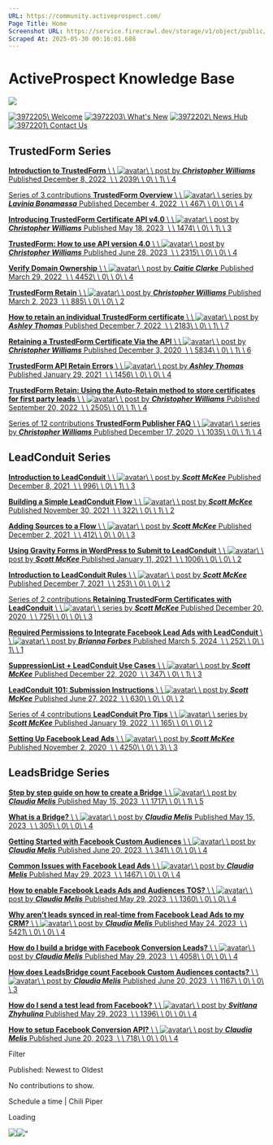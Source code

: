 ```yaml
---
URL: https://community.activeprospect.com/
Page Title: Home
Screenshot URL: https://service.firecrawl.dev/storage/v1/object/public/media/screenshot-9b0d75ad-f74a-462a-bfdf-6f50a1f428bf.png
Scraped At: 2025-05-30 00:16:01.688
---
```


# ActiveProspect Knowledge Base

![](https://content3.bloomfire.com/images/3972206/original/Screenshot_2025-03-14_at_11.21.30_AM.png?Expires=1748567753&Signature=ElepqXSSQol77QIsam9dCKSYE16o68qBHijNITbdMc7KOF9DddioinDmf5NjTTUo9iTz3QVok3F~CEhia8fRFSvCBqKO61r3wje08qhQsyameX3KetXkYGAoV6oNSYHUSqgFkTyNzGlnTMYVKTY6YnOtgBQMpn3VNOhP7SSytmYkhmYQeQT3FOS~2s7L51PHYaBF1KxOl-mi0b826NsLx-QZtCxiPrpbh0s4d3D9G~MkYcD3pWP3Ghm1Fbm79TZY8XoIVoLVqQ66fAtSDhMz28C~4KuGSLvDDF1NBJRbpCuNMhGwE6McMSZNvExXieQIT8tpbjcrVj9nJcFAE9mQnw__&Key-Pair-Id=APKAIDFCFZ2UHE5LPIUA)

[![3972205](https://content0.bloomfire.com/documents/3972205/original/welcome_customer.svg?Expires=1748567753&Signature=SCykgC7MfntK8XDx0-PTFmj3f2OL~HGlFI0b10oUMmlQvzwBUSucEJ8p2N7SDX1O~~zM3qcSw9oCizG81jFyhH-iTCOQX29CjpfWLuSjx2lq26i~SYn4XMW-NnnDv5K14G8tDeWTTEsdU8ac90Pr1NFe8k8uDomdrHrUpPhF1SZdiFszU8WaU7fN5BxadcbajWMglNyZTda~85NqCWQBMUcLrrttI~zJkQQ-il6iuD8pbKLax7rf-bX5FPUcKDAtzE6zezVbwMLzEm4ru3xYPM2uBeMKzLdtNe0aiOqkpvjEVqbZ8zqQn2-SHuqi6clCck-gmBd2lmBLsx6g~eQkCw__&Key-Pair-Id=APKAIDFCFZ2UHE5LPIUA)\\
Welcome](https://community.activeprospect.com/series/4051250-getting-started-with-the-community) [![3972203](https://content3.bloomfire.com/images/3972203/original/Bell-1.png?Expires=1748567753&Signature=WpVYvdq6fb6Lo70kzKToJLYfg6wRHP4ZHBvZAscU0kv8AdotnOf4ObfMaN4XJK3pc9hsWY38zma94iYGyjKO2DqqnribiakMudyte6wKYp2JzhUkXEluEatvbpr5NWJPzgQ0lR4oK3aYNe~cdV9-FRhIabhl46FWRM5nbDlyw6UWkW3A-R8MBfMD93Q00lULiWdEfD8VvohBJUwJ9lnssOWRnuH3bpV784r7PC3Tm5Aejp2wjU65J1OkaKCE75Z~moYblEEwPy~gpor5QJaVejCyitGT3D0nbMumBEbMJRTCPB1U2bIPuzal27CbuNDXCGgqQW957rG1qLSmndBzFw__&Key-Pair-Id=APKAIDFCFZ2UHE5LPIUA)\\
What's New](https://whatsnew.activeprospect.com/en) [![3972202](https://content2.bloomfire.com/documents/3972202/original/newshub_customer.svg?Expires=1748567753&Signature=mVn6s363vKcktKhaEtXyk6MtIrlS~Cvuk79H0nt9zxVTmvBKSLgQ~AxRZ6IpmOTBeTy-9jzMR73EPTg9Zns7NhccOi3b~GRu7FB8kk7RlVGq7EbXvU6ja2ztvVymUspXCAptUwQGZwz0mHkw3wiJa7qRfw~7wHefoR~JqcgTQ0SqKd73cjScbvdgby1wTQQt8P4B9H4KMKXLnmQIUEF1bVk42KXgFOF3HGbdd-c-c2l5ooky0lKjRbqxafh0IlqnwHLpXuzij4Pyk9UszZJCbXhDStF091v2ez2npNBwHzwh0qIYyHesEjEadCm7z5Romg9CHfT-IwJpkmj-qMnShw__&Key-Pair-Id=APKAIDFCFZ2UHE5LPIUA)\\
News Hub](https://activeprospect.com/blog/?_gl=1*1hxefw3*_gcl_aw*R0NMLjE3NDA0Mjg1NzkuQ2p3S0NBaUF6dkM5QmhBREVpd0FFaHRsTnpPQktlbkx6NGtfeUUzMEpqNjVTTElYc0ZVQVlBaTFYdURJN0o3SV9HWmxEMzFrU3IyVDZ4b0NiSzhRQXZEX0J3RQ..*_gcl_au*MTM0MjEwMjExNy4xNzQxMTEzNjk4LjEzNTIxMTA5NTYuMTc0MTk2NDQxOS4xNzQxOTY0NDIw*_ga*MTUzODc0OTMzNC4xNjIzMTgxMzAy*_ga_QHXBV6N7D1*MTc0MTk3MjcyMi45MjguMS4xNzQxOTc1Njk3LjQ0LjAuMA..) [![3972201](https://content3.bloomfire.com/documents/3972201/original/Contact-us.svg?Expires=1748567753&Signature=f~Tn7Lxxzz6s8oNr64ilMG-cETNLnPOlb7-aU6zBKWOa45QadHoQtNMcngeABnMGKZIf9dyz9WnxP~8pDZz5PbZtq-kC9fF9oNdJDK1WAtmjvC5DLX7kgc5oZuaW2LWY6iqTTegh6zzZEhUFf7C2gFsYgx0TZb8DN3zLggnNj9xMoIIpYIZob~pmoeFma6kA0F-gbAHtzDpXTQgMWt17GrrYo8gBB7s9hwLr6ELwemeTJPX6Jwr24jQXK8-haZLd87nTsZwu3XsAmDXKjr-gxC9KaCXupom7jUgIE8mgu0FvwWSg76F9Qlnao7HjK-hs8Y9ZxsHQR~bMCsNOvYaRiQ__&Key-Pair-Id=APKAIDFCFZ2UHE5LPIUA)\\
Contact Us](https://support.activeprospect.com/hc/en-us)

## TrustedForm Series

[**Introduction to TrustedForm** \\
\\
![avatar](https://content2.bloomfire.com/avatars/users/1405246/thumb/thumbnail.png?f=1620827893&Expires=1748567753&Signature=ThkNjaD6ykiQ0x5vL673HQBu6N~ryYxGjiqNbyPnC~q41DHkXZOBvGXE4Qk-tHf7KwHxK7jFoR9C2awft9dhAineQBxB5-X2aei2ZaGpb8IrAs9IDeE1VOzloLhtoubSG3E91D2vi336SRlmcfZmoPj3BsDUBgXTAkJFhsT~9T0U8FaLqJyCBObCCtH5IZAc-0mdT88WphYuki6ceHH9krbkBHY8q1xAVQYIhOyNTC07bCMIX6C8MqeSwJ69eHQobl-aBIAj1PqPa8jVcKguQG6XBXzFi6gUQyUmm3DxDOAgEvVOP4JnFce07NCQnESFz6pirxf3MH2s2iIHPP1WVw__&Key-Pair-Id=APKAIDFCFZ2UHE5LPIUA)\\
\\
post by **_Christopher Williams_** Published December 8, 2022  \\
\\
2039\\
\\
0\\
\\
1\\
\\
4](https://community.activeprospect.com/posts/4886991-introduction-to-trustedform)

[Series of 3 contributions **TrustedForm Overview** \\
\\
![avatar](https://content2.bloomfire.com/avatars/users/1410206/thumb/thumbnail.png?f=1712152099&Expires=1748567754&Signature=gfm3fJF~~Uh-NCg~9Xcb~5c1F6X2-s7-Ok9kIBeJXoJSGwNQXFZkVkhtbyv9tbVSGlcewrGDlptWtaYXAcrsfILUCXtooD4Xs-57Kqqz2GeaSLKvwOdrI0SsIkiCjcVGikPs73YANufoTbo6IoHy8OGlkW4kGnbPnwuhUdmOQyeZHrvOVOYXO55gYIIpYsgd1iYjUqYaXO5nxtyfaxEK8Oq9moBJoEtsfWUMyuG0IgeGNbKjkfZIny2rLKGYNpccun3aKprkEW-Pw1xPnDR8eUVnu1flAi-icuc4OhPlkaVq2NMobmi8j9LU8DAK9oSFKpMOra6H9wYet0rQLgfY9Q__&Key-Pair-Id=APKAIDFCFZ2UHE5LPIUA)\\
\\
series by **_Lavinia Bonamassa_** Published December 4, 2022  \\
\\
467\\
\\
0\\
\\
0\\
\\
4](https://community.activeprospect.com/series/4881972-trustedform-overview)

[**Introducing TrustedForm Certificate API v4.0** \\
\\
![avatar](https://content2.bloomfire.com/avatars/users/1405246/thumb/thumbnail.png?f=1620827893&Expires=1748567753&Signature=ThkNjaD6ykiQ0x5vL673HQBu6N~ryYxGjiqNbyPnC~q41DHkXZOBvGXE4Qk-tHf7KwHxK7jFoR9C2awft9dhAineQBxB5-X2aei2ZaGpb8IrAs9IDeE1VOzloLhtoubSG3E91D2vi336SRlmcfZmoPj3BsDUBgXTAkJFhsT~9T0U8FaLqJyCBObCCtH5IZAc-0mdT88WphYuki6ceHH9krbkBHY8q1xAVQYIhOyNTC07bCMIX6C8MqeSwJ69eHQobl-aBIAj1PqPa8jVcKguQG6XBXzFi6gUQyUmm3DxDOAgEvVOP4JnFce07NCQnESFz6pirxf3MH2s2iIHPP1WVw__&Key-Pair-Id=APKAIDFCFZ2UHE5LPIUA)\\
\\
post by **_Christopher Williams_** Published May 18, 2023  \\
\\
1474\\
\\
0\\
\\
1\\
\\
3](https://community.activeprospect.com/posts/5066720-introducing-trustedform-certificate-api-v4-0)

[**TrustedForm: How to use API version 4.0** \\
\\
![avatar](https://content2.bloomfire.com/avatars/users/1405246/thumb/thumbnail.png?f=1620827893&Expires=1748567753&Signature=ThkNjaD6ykiQ0x5vL673HQBu6N~ryYxGjiqNbyPnC~q41DHkXZOBvGXE4Qk-tHf7KwHxK7jFoR9C2awft9dhAineQBxB5-X2aei2ZaGpb8IrAs9IDeE1VOzloLhtoubSG3E91D2vi336SRlmcfZmoPj3BsDUBgXTAkJFhsT~9T0U8FaLqJyCBObCCtH5IZAc-0mdT88WphYuki6ceHH9krbkBHY8q1xAVQYIhOyNTC07bCMIX6C8MqeSwJ69eHQobl-aBIAj1PqPa8jVcKguQG6XBXzFi6gUQyUmm3DxDOAgEvVOP4JnFce07NCQnESFz6pirxf3MH2s2iIHPP1WVw__&Key-Pair-Id=APKAIDFCFZ2UHE5LPIUA)\\
\\
post by **_Christopher Williams_** Published June 28, 2023  \\
\\
2315\\
\\
0\\
\\
0\\
\\
4](https://community.activeprospect.com/posts/5098113-trustedform-how-to-use-api-version-4-0)

[**Verify Domain Ownership** \\
\\
![avatar](https://content2.bloomfire.com/avatars/users/1316948/thumb/thumbnail.png?f=1606147181&Expires=1748567754&Signature=KQv9Rie-wDTq9KpDz28kGm6BFYD~ly~sGjFnqEegloKuAQEp~ziw6NrqJRDZKPhK7-M-6gz-8IUwNSKTOYSoWWTognGYkTyDAfJ5Yk1A~jCwaOpxTT75IMY1Vjltj6qzpXszJPnUKRK1Ppp0j5CkllDyyarwI~gPyZCcGq5MgAztlF977IWTfmOb7ecLtlVLOf3d3zIQpJolimwzceh4SGzSYqbd4tBNIUBtj43inZIQtnvxWRecyfG5wV~3qnx0de2MnquDaC8Z8B2Wk7Lkm9uNQ1NLXpRyyoUxNan7qKJoJNprvTAZyi8Uzn14zxECFcfnjCH3TDNFM7lRtHdtdw__&Key-Pair-Id=APKAIDFCFZ2UHE5LPIUA)\\
\\
post by **_Caitie Clarke_** Published March 29, 2022  \\
\\
4452\\
\\
0\\
\\
0\\
\\
4](https://community.activeprospect.com/posts/4649879-verify-domain-ownership)

[**TrustedForm Retain** \\
\\
![avatar](https://content2.bloomfire.com/avatars/users/1405246/thumb/thumbnail.png?f=1620827893&Expires=1748567753&Signature=ThkNjaD6ykiQ0x5vL673HQBu6N~ryYxGjiqNbyPnC~q41DHkXZOBvGXE4Qk-tHf7KwHxK7jFoR9C2awft9dhAineQBxB5-X2aei2ZaGpb8IrAs9IDeE1VOzloLhtoubSG3E91D2vi336SRlmcfZmoPj3BsDUBgXTAkJFhsT~9T0U8FaLqJyCBObCCtH5IZAc-0mdT88WphYuki6ceHH9krbkBHY8q1xAVQYIhOyNTC07bCMIX6C8MqeSwJ69eHQobl-aBIAj1PqPa8jVcKguQG6XBXzFi6gUQyUmm3DxDOAgEvVOP4JnFce07NCQnESFz6pirxf3MH2s2iIHPP1WVw__&Key-Pair-Id=APKAIDFCFZ2UHE5LPIUA)\\
\\
post by **_Christopher Williams_** Published March 2, 2023  \\
\\
885\\
\\
0\\
\\
0\\
\\
2](https://community.activeprospect.com/posts/4986362-trustedform-retain)

[**How to retain an individual TrustedForm certificate** \\
\\
![avatar](https://content2.bloomfire.com/avatars/users/1316943/thumb/thumbnail.png?f=1612413648&Expires=1748567754&Signature=qlxRfSTYJe9B-UzQKrIh0Gd4DyrG628BAbvZfML53hV1cu-OHaffA0OrwHMef4qJidp2DR6ahDRB-8N6Tt0yE65CUEhBBqjG9dAuJWOzFuqqzjD6F3qNRMkRCj~CjD0TjHcdRRj-9~7GkkrwceVv6M7-CTzE5RdxbYmnklUZe3-HJ2w4GuRy6iVs6VLShTc4r3khF~mOQdN~e8wWBB6Cm3nTNiwCfLsNz8rCnC6kfU4JkZhFc7UpFqwM9ibAov2S13Rfl-xaA1KvcSgGN0yybYBQ47ZcNV~Z43II58UhkJJRCFz4j-CW0mcEehhPHt9rAGLV3E7ppkni2J8d8UaLMg__&Key-Pair-Id=APKAIDFCFZ2UHE5LPIUA)\\
\\
post by **_Ashley Thomas_** Published December 7, 2022  \\
\\
2183\\
\\
0\\
\\
1\\
\\
7](https://community.activeprospect.com/posts/4885100-how-to-retain-an-individual-trustedform-certificate)

[**Retaining a TrustedForm Certificate Via the API** \\
\\
![avatar](https://content2.bloomfire.com/avatars/users/1405246/thumb/thumbnail.png?f=1620827893&Expires=1748567753&Signature=ThkNjaD6ykiQ0x5vL673HQBu6N~ryYxGjiqNbyPnC~q41DHkXZOBvGXE4Qk-tHf7KwHxK7jFoR9C2awft9dhAineQBxB5-X2aei2ZaGpb8IrAs9IDeE1VOzloLhtoubSG3E91D2vi336SRlmcfZmoPj3BsDUBgXTAkJFhsT~9T0U8FaLqJyCBObCCtH5IZAc-0mdT88WphYuki6ceHH9krbkBHY8q1xAVQYIhOyNTC07bCMIX6C8MqeSwJ69eHQobl-aBIAj1PqPa8jVcKguQG6XBXzFi6gUQyUmm3DxDOAgEvVOP4JnFce07NCQnESFz6pirxf3MH2s2iIHPP1WVw__&Key-Pair-Id=APKAIDFCFZ2UHE5LPIUA)\\
\\
post by **_Christopher Williams_** Published December 3, 2020  \\
\\
5834\\
\\
0\\
\\
1\\
\\
6](https://community.activeprospect.com/posts/4100303-retaining-a-trustedform-certificate-via-the-api)

[**TrustedForm API Retain Errors** \\
\\
![avatar](https://content2.bloomfire.com/avatars/users/1316943/thumb/thumbnail.png?f=1612413648&Expires=1748567754&Signature=qlxRfSTYJe9B-UzQKrIh0Gd4DyrG628BAbvZfML53hV1cu-OHaffA0OrwHMef4qJidp2DR6ahDRB-8N6Tt0yE65CUEhBBqjG9dAuJWOzFuqqzjD6F3qNRMkRCj~CjD0TjHcdRRj-9~7GkkrwceVv6M7-CTzE5RdxbYmnklUZe3-HJ2w4GuRy6iVs6VLShTc4r3khF~mOQdN~e8wWBB6Cm3nTNiwCfLsNz8rCnC6kfU4JkZhFc7UpFqwM9ibAov2S13Rfl-xaA1KvcSgGN0yybYBQ47ZcNV~Z43II58UhkJJRCFz4j-CW0mcEehhPHt9rAGLV3E7ppkni2J8d8UaLMg__&Key-Pair-Id=APKAIDFCFZ2UHE5LPIUA)\\
\\
post by **_Ashley Thomas_** Published January 29, 2021  \\
\\
1456\\
\\
0\\
\\
0\\
\\
4](https://community.activeprospect.com/posts/4148100-trustedform-api-retain-errors)

[**TrustedForm Retain: Using the Auto-Retain method to store certificates for first party leads** \\
\\
![avatar](https://content2.bloomfire.com/avatars/users/1405246/thumb/thumbnail.png?f=1620827893&Expires=1748567753&Signature=ThkNjaD6ykiQ0x5vL673HQBu6N~ryYxGjiqNbyPnC~q41DHkXZOBvGXE4Qk-tHf7KwHxK7jFoR9C2awft9dhAineQBxB5-X2aei2ZaGpb8IrAs9IDeE1VOzloLhtoubSG3E91D2vi336SRlmcfZmoPj3BsDUBgXTAkJFhsT~9T0U8FaLqJyCBObCCtH5IZAc-0mdT88WphYuki6ceHH9krbkBHY8q1xAVQYIhOyNTC07bCMIX6C8MqeSwJ69eHQobl-aBIAj1PqPa8jVcKguQG6XBXzFi6gUQyUmm3DxDOAgEvVOP4JnFce07NCQnESFz6pirxf3MH2s2iIHPP1WVw__&Key-Pair-Id=APKAIDFCFZ2UHE5LPIUA)\\
\\
post by **_Christopher Williams_** Published September 20, 2022  \\
\\
2505\\
\\
0\\
\\
1\\
\\
4](https://community.activeprospect.com/posts/4812756-trustedform-retain-using-the-auto-retain-method-to-store-certificates-for-first)

[Series of 12 contributions **TrustedForm Publisher FAQ** \\
\\
![avatar](https://content2.bloomfire.com/avatars/users/1405246/thumb/thumbnail.png?f=1620827893&Expires=1748567753&Signature=ThkNjaD6ykiQ0x5vL673HQBu6N~ryYxGjiqNbyPnC~q41DHkXZOBvGXE4Qk-tHf7KwHxK7jFoR9C2awft9dhAineQBxB5-X2aei2ZaGpb8IrAs9IDeE1VOzloLhtoubSG3E91D2vi336SRlmcfZmoPj3BsDUBgXTAkJFhsT~9T0U8FaLqJyCBObCCtH5IZAc-0mdT88WphYuki6ceHH9krbkBHY8q1xAVQYIhOyNTC07bCMIX6C8MqeSwJ69eHQobl-aBIAj1PqPa8jVcKguQG6XBXzFi6gUQyUmm3DxDOAgEvVOP4JnFce07NCQnESFz6pirxf3MH2s2iIHPP1WVw__&Key-Pair-Id=APKAIDFCFZ2UHE5LPIUA)\\
\\
series by **_Christopher Williams_** Published December 17, 2020  \\
\\
1035\\
\\
0\\
\\
1\\
\\
4](https://community.activeprospect.com/series/4113140-trustedform-publisher-faq)

## LeadConduit Series

[**Introduction to LeadConduit** \\
\\
![avatar](https://content1.bloomfire.com/avatars/users/1317000/thumb/thumbnail.png?f=1617311121&Expires=1748567753&Signature=A94op~Gy3qAVemBlvXBjBmViM4Hvt-7JTH-Hg5z5LkCXVAnGkk6KyB0zamH5xF1WLDrgAq8sIrLiiZw6uW2MHBvNcYb7N9WZttRIxxFUIKQdyg5GPew1Upr-ESUFrx5H5VlCXTP9LUt2~rti6BRHtwxdvOGo2FBqBGx2Moms5pCZF99HsmVCm63eYDvr3lxxDorYDZUpeaxswcNR6gTv9fMJ0TMGxK57PPEraqtoGaTJqto8JyzXkd8zXyv4nC4NDnCcSZcp66Lr07K~OD20spFy~ySLHVG7QSL40SlPwrlP9~iqGIay2ZSIccD-NjsCF7cAxM4JItWtX11KK1rIPg__&Key-Pair-Id=APKAIDFCFZ2UHE5LPIUA)\\
\\
post by **_Scott McKee_** Published December 8, 2021  \\
\\
996\\
\\
0\\
\\
1\\
\\
3](https://community.activeprospect.com/posts/4547947-introduction-to-leadconduit)

[**Building a Simple LeadConduit Flow** \\
\\
![avatar](https://content1.bloomfire.com/avatars/users/1317000/thumb/thumbnail.png?f=1617311121&Expires=1748567753&Signature=A94op~Gy3qAVemBlvXBjBmViM4Hvt-7JTH-Hg5z5LkCXVAnGkk6KyB0zamH5xF1WLDrgAq8sIrLiiZw6uW2MHBvNcYb7N9WZttRIxxFUIKQdyg5GPew1Upr-ESUFrx5H5VlCXTP9LUt2~rti6BRHtwxdvOGo2FBqBGx2Moms5pCZF99HsmVCm63eYDvr3lxxDorYDZUpeaxswcNR6gTv9fMJ0TMGxK57PPEraqtoGaTJqto8JyzXkd8zXyv4nC4NDnCcSZcp66Lr07K~OD20spFy~ySLHVG7QSL40SlPwrlP9~iqGIay2ZSIccD-NjsCF7cAxM4JItWtX11KK1rIPg__&Key-Pair-Id=APKAIDFCFZ2UHE5LPIUA)\\
\\
post by **_Scott McKee_** Published November 30, 2021  \\
\\
322\\
\\
0\\
\\
1\\
\\
2](https://community.activeprospect.com/posts/4539473-building-a-simple-leadconduit-flow)

[**Adding Sources to a Flow** \\
\\
![avatar](https://content1.bloomfire.com/avatars/users/1317000/thumb/thumbnail.png?f=1617311121&Expires=1748567753&Signature=A94op~Gy3qAVemBlvXBjBmViM4Hvt-7JTH-Hg5z5LkCXVAnGkk6KyB0zamH5xF1WLDrgAq8sIrLiiZw6uW2MHBvNcYb7N9WZttRIxxFUIKQdyg5GPew1Upr-ESUFrx5H5VlCXTP9LUt2~rti6BRHtwxdvOGo2FBqBGx2Moms5pCZF99HsmVCm63eYDvr3lxxDorYDZUpeaxswcNR6gTv9fMJ0TMGxK57PPEraqtoGaTJqto8JyzXkd8zXyv4nC4NDnCcSZcp66Lr07K~OD20spFy~ySLHVG7QSL40SlPwrlP9~iqGIay2ZSIccD-NjsCF7cAxM4JItWtX11KK1rIPg__&Key-Pair-Id=APKAIDFCFZ2UHE5LPIUA)\\
\\
post by **_Scott McKee_** Published December 2, 2021  \\
\\
412\\
\\
0\\
\\
0\\
\\
3](https://community.activeprospect.com/posts/4541251-adding-sources-to-a-flow)

[**Using Gravity Forms in WordPress to Submit to LeadConduit** \\
\\
![avatar](https://content1.bloomfire.com/avatars/users/1317000/thumb/thumbnail.png?f=1617311121&Expires=1748567753&Signature=A94op~Gy3qAVemBlvXBjBmViM4Hvt-7JTH-Hg5z5LkCXVAnGkk6KyB0zamH5xF1WLDrgAq8sIrLiiZw6uW2MHBvNcYb7N9WZttRIxxFUIKQdyg5GPew1Upr-ESUFrx5H5VlCXTP9LUt2~rti6BRHtwxdvOGo2FBqBGx2Moms5pCZF99HsmVCm63eYDvr3lxxDorYDZUpeaxswcNR6gTv9fMJ0TMGxK57PPEraqtoGaTJqto8JyzXkd8zXyv4nC4NDnCcSZcp66Lr07K~OD20spFy~ySLHVG7QSL40SlPwrlP9~iqGIay2ZSIccD-NjsCF7cAxM4JItWtX11KK1rIPg__&Key-Pair-Id=APKAIDFCFZ2UHE5LPIUA)\\
\\
post by **_Scott McKee_** Published January 11, 2021  \\
\\
1006\\
\\
0\\
\\
0\\
\\
2](https://community.activeprospect.com/posts/4126647-using-gravity-forms-in-wordpress-to-submit-to-leadconduit)

[**Introduction to LeadConduit Rules** \\
\\
![avatar](https://content1.bloomfire.com/avatars/users/1317000/thumb/thumbnail.png?f=1617311121&Expires=1748567753&Signature=A94op~Gy3qAVemBlvXBjBmViM4Hvt-7JTH-Hg5z5LkCXVAnGkk6KyB0zamH5xF1WLDrgAq8sIrLiiZw6uW2MHBvNcYb7N9WZttRIxxFUIKQdyg5GPew1Upr-ESUFrx5H5VlCXTP9LUt2~rti6BRHtwxdvOGo2FBqBGx2Moms5pCZF99HsmVCm63eYDvr3lxxDorYDZUpeaxswcNR6gTv9fMJ0TMGxK57PPEraqtoGaTJqto8JyzXkd8zXyv4nC4NDnCcSZcp66Lr07K~OD20spFy~ySLHVG7QSL40SlPwrlP9~iqGIay2ZSIccD-NjsCF7cAxM4JItWtX11KK1rIPg__&Key-Pair-Id=APKAIDFCFZ2UHE5LPIUA)\\
\\
post by **_Scott McKee_** Published December 7, 2021  \\
\\
253\\
\\
0\\
\\
0\\
\\
2](https://community.activeprospect.com/posts/4545476-introduction-to-leadconduit-rules)

[Series of 2 contributions **Retaining TrustedForm Certificates with LeadConduit** \\
\\
![avatar](https://content1.bloomfire.com/avatars/users/1317000/thumb/thumbnail.png?f=1617311121&Expires=1748567753&Signature=A94op~Gy3qAVemBlvXBjBmViM4Hvt-7JTH-Hg5z5LkCXVAnGkk6KyB0zamH5xF1WLDrgAq8sIrLiiZw6uW2MHBvNcYb7N9WZttRIxxFUIKQdyg5GPew1Upr-ESUFrx5H5VlCXTP9LUt2~rti6BRHtwxdvOGo2FBqBGx2Moms5pCZF99HsmVCm63eYDvr3lxxDorYDZUpeaxswcNR6gTv9fMJ0TMGxK57PPEraqtoGaTJqto8JyzXkd8zXyv4nC4NDnCcSZcp66Lr07K~OD20spFy~ySLHVG7QSL40SlPwrlP9~iqGIay2ZSIccD-NjsCF7cAxM4JItWtX11KK1rIPg__&Key-Pair-Id=APKAIDFCFZ2UHE5LPIUA)\\
\\
series by **_Scott McKee_** Published December 20, 2020  \\
\\
725\\
\\
0\\
\\
0\\
\\
3](https://community.activeprospect.com/series/4114377-retaining-trustedform-certificates-with-leadconduit)

[**Required Permissions to Integrate Facebook Lead Ads with LeadConduit** \\
\\
![avatar](https://assets0.bloomfire.com/assets-b6c867b02e3d46ed7810cd4bf2caca14/images/default_user-icon.png)\\
\\
post by **_Brianna Forbes_** Published March 5, 2024  \\
\\
252\\
\\
0\\
\\
1\\
\\
1](https://community.activeprospect.com/posts/5345438-required-permissions-to-integrate-facebook-lead-ads-with-leadconduit)

[**SuppressionList + LeadConduit Use Cases** \\
\\
![avatar](https://content1.bloomfire.com/avatars/users/1317000/thumb/thumbnail.png?f=1617311121&Expires=1748567753&Signature=A94op~Gy3qAVemBlvXBjBmViM4Hvt-7JTH-Hg5z5LkCXVAnGkk6KyB0zamH5xF1WLDrgAq8sIrLiiZw6uW2MHBvNcYb7N9WZttRIxxFUIKQdyg5GPew1Upr-ESUFrx5H5VlCXTP9LUt2~rti6BRHtwxdvOGo2FBqBGx2Moms5pCZF99HsmVCm63eYDvr3lxxDorYDZUpeaxswcNR6gTv9fMJ0TMGxK57PPEraqtoGaTJqto8JyzXkd8zXyv4nC4NDnCcSZcp66Lr07K~OD20spFy~ySLHVG7QSL40SlPwrlP9~iqGIay2ZSIccD-NjsCF7cAxM4JItWtX11KK1rIPg__&Key-Pair-Id=APKAIDFCFZ2UHE5LPIUA)\\
\\
post by **_Scott McKee_** Published December 22, 2020  \\
\\
347\\
\\
0\\
\\
1\\
\\
3](https://community.activeprospect.com/posts/4116593-suppressionlist-leadconduit-use-cases)

[**LeadConduit 101: Submission Instructions** \\
\\
![avatar](https://content1.bloomfire.com/avatars/users/1317000/thumb/thumbnail.png?f=1617311121&Expires=1748567753&Signature=A94op~Gy3qAVemBlvXBjBmViM4Hvt-7JTH-Hg5z5LkCXVAnGkk6KyB0zamH5xF1WLDrgAq8sIrLiiZw6uW2MHBvNcYb7N9WZttRIxxFUIKQdyg5GPew1Upr-ESUFrx5H5VlCXTP9LUt2~rti6BRHtwxdvOGo2FBqBGx2Moms5pCZF99HsmVCm63eYDvr3lxxDorYDZUpeaxswcNR6gTv9fMJ0TMGxK57PPEraqtoGaTJqto8JyzXkd8zXyv4nC4NDnCcSZcp66Lr07K~OD20spFy~ySLHVG7QSL40SlPwrlP9~iqGIay2ZSIccD-NjsCF7cAxM4JItWtX11KK1rIPg__&Key-Pair-Id=APKAIDFCFZ2UHE5LPIUA)\\
\\
post by **_Scott McKee_** Published June 27, 2022  \\
\\
630\\
\\
0\\
\\
0\\
\\
2](https://community.activeprospect.com/posts/4738143-leadconduit-101-submission-instructions)

[Series of 4 contributions **LeadConduit Pro Tips** \\
\\
![avatar](https://content1.bloomfire.com/avatars/users/1317000/thumb/thumbnail.png?f=1617311121&Expires=1748567753&Signature=A94op~Gy3qAVemBlvXBjBmViM4Hvt-7JTH-Hg5z5LkCXVAnGkk6KyB0zamH5xF1WLDrgAq8sIrLiiZw6uW2MHBvNcYb7N9WZttRIxxFUIKQdyg5GPew1Upr-ESUFrx5H5VlCXTP9LUt2~rti6BRHtwxdvOGo2FBqBGx2Moms5pCZF99HsmVCm63eYDvr3lxxDorYDZUpeaxswcNR6gTv9fMJ0TMGxK57PPEraqtoGaTJqto8JyzXkd8zXyv4nC4NDnCcSZcp66Lr07K~OD20spFy~ySLHVG7QSL40SlPwrlP9~iqGIay2ZSIccD-NjsCF7cAxM4JItWtX11KK1rIPg__&Key-Pair-Id=APKAIDFCFZ2UHE5LPIUA)\\
\\
series by **_Scott McKee_** Published January 19, 2022  \\
\\
165\\
\\
0\\
\\
0\\
\\
2](https://community.activeprospect.com/series/4583478-leadconduit-pro-tips)

[**Setting Up Facebook Lead Ads** \\
\\
![avatar](https://content1.bloomfire.com/avatars/users/1317000/thumb/thumbnail.png?f=1617311121&Expires=1748567753&Signature=A94op~Gy3qAVemBlvXBjBmViM4Hvt-7JTH-Hg5z5LkCXVAnGkk6KyB0zamH5xF1WLDrgAq8sIrLiiZw6uW2MHBvNcYb7N9WZttRIxxFUIKQdyg5GPew1Upr-ESUFrx5H5VlCXTP9LUt2~rti6BRHtwxdvOGo2FBqBGx2Moms5pCZF99HsmVCm63eYDvr3lxxDorYDZUpeaxswcNR6gTv9fMJ0TMGxK57PPEraqtoGaTJqto8JyzXkd8zXyv4nC4NDnCcSZcp66Lr07K~OD20spFy~ySLHVG7QSL40SlPwrlP9~iqGIay2ZSIccD-NjsCF7cAxM4JItWtX11KK1rIPg__&Key-Pair-Id=APKAIDFCFZ2UHE5LPIUA)\\
\\
post by **_Scott McKee_** Published November 2, 2020  \\
\\
4250\\
\\
0\\
\\
3\\
\\
3](https://community.activeprospect.com/posts/4062063-setting-up-facebook-lead-ads)

## LeadsBridge Series

[**Step by step guide on how to create a Bridge** \\
\\
![avatar](https://content2.bloomfire.com/avatars/users/1451136/thumb/thumbnail.png?f=1623686660&Expires=1748567753&Signature=YKh9LZBnL7n08xOTvFe64SahpeRkAssZbPNXeWHCAbuZsYAZfM5tS2oxSHhXwf-FltsS3Mc5w2l16ZObYp10wTpf2umW5bKW0g7OqMHHuQWH-cA0UjNkVes-MjCYkuYKK03ckto7ZARfF3WRpGRMDol0NYhU~oaGco10WoCn~Oi7no8bCBY7kaa9HA9hmsMT6smRS4mQ-p71weyNiZsOIXu7f6xh5xqdQvjqmOGqihmDFBUb9eElMkJ4KEHJA6Z7d3D9B3nZEJ4~hGzVX0nSLReppyEEwXGsEuK5b2JAZa1Ey2YE7Qcr6QTiI9~uCfMRkZaNZ9g4j7TNUKYYiow-zQ__&Key-Pair-Id=APKAIDFCFZ2UHE5LPIUA)\\
\\
post by **_Claudia Melis_** Published May 15, 2023  \\
\\
1717\\
\\
0\\
\\
1\\
\\
5](https://community.activeprospect.com/posts/5062321-step-by-step-guide-on-how-to-create-a-bridge)

[**What is a Bridge?** \\
\\
![avatar](https://content2.bloomfire.com/avatars/users/1451136/thumb/thumbnail.png?f=1623686660&Expires=1748567753&Signature=YKh9LZBnL7n08xOTvFe64SahpeRkAssZbPNXeWHCAbuZsYAZfM5tS2oxSHhXwf-FltsS3Mc5w2l16ZObYp10wTpf2umW5bKW0g7OqMHHuQWH-cA0UjNkVes-MjCYkuYKK03ckto7ZARfF3WRpGRMDol0NYhU~oaGco10WoCn~Oi7no8bCBY7kaa9HA9hmsMT6smRS4mQ-p71weyNiZsOIXu7f6xh5xqdQvjqmOGqihmDFBUb9eElMkJ4KEHJA6Z7d3D9B3nZEJ4~hGzVX0nSLReppyEEwXGsEuK5b2JAZa1Ey2YE7Qcr6QTiI9~uCfMRkZaNZ9g4j7TNUKYYiow-zQ__&Key-Pair-Id=APKAIDFCFZ2UHE5LPIUA)\\
\\
post by **_Claudia Melis_** Published May 15, 2023  \\
\\
305\\
\\
0\\
\\
0\\
\\
4](https://community.activeprospect.com/posts/5062324-what-is-a-bridge)

[**Getting Started with Facebook Custom Audiences** \\
\\
![avatar](https://content2.bloomfire.com/avatars/users/1451136/thumb/thumbnail.png?f=1623686660&Expires=1748567753&Signature=YKh9LZBnL7n08xOTvFe64SahpeRkAssZbPNXeWHCAbuZsYAZfM5tS2oxSHhXwf-FltsS3Mc5w2l16ZObYp10wTpf2umW5bKW0g7OqMHHuQWH-cA0UjNkVes-MjCYkuYKK03ckto7ZARfF3WRpGRMDol0NYhU~oaGco10WoCn~Oi7no8bCBY7kaa9HA9hmsMT6smRS4mQ-p71weyNiZsOIXu7f6xh5xqdQvjqmOGqihmDFBUb9eElMkJ4KEHJA6Z7d3D9B3nZEJ4~hGzVX0nSLReppyEEwXGsEuK5b2JAZa1Ey2YE7Qcr6QTiI9~uCfMRkZaNZ9g4j7TNUKYYiow-zQ__&Key-Pair-Id=APKAIDFCFZ2UHE5LPIUA)\\
\\
post by **_Claudia Melis_** Published June 20, 2023  \\
\\
341\\
\\
0\\
\\
0\\
\\
4](https://community.activeprospect.com/posts/5090365-getting-started-with-facebook-custom-audiences)

[**Common Issues with Facebook Lead Ads** \\
\\
![avatar](https://content2.bloomfire.com/avatars/users/1451136/thumb/thumbnail.png?f=1623686660&Expires=1748567753&Signature=YKh9LZBnL7n08xOTvFe64SahpeRkAssZbPNXeWHCAbuZsYAZfM5tS2oxSHhXwf-FltsS3Mc5w2l16ZObYp10wTpf2umW5bKW0g7OqMHHuQWH-cA0UjNkVes-MjCYkuYKK03ckto7ZARfF3WRpGRMDol0NYhU~oaGco10WoCn~Oi7no8bCBY7kaa9HA9hmsMT6smRS4mQ-p71weyNiZsOIXu7f6xh5xqdQvjqmOGqihmDFBUb9eElMkJ4KEHJA6Z7d3D9B3nZEJ4~hGzVX0nSLReppyEEwXGsEuK5b2JAZa1Ey2YE7Qcr6QTiI9~uCfMRkZaNZ9g4j7TNUKYYiow-zQ__&Key-Pair-Id=APKAIDFCFZ2UHE5LPIUA)\\
\\
post by **_Claudia Melis_** Published May 29, 2023  \\
\\
1467\\
\\
0\\
\\
0\\
\\
4](https://community.activeprospect.com/posts/5073005-common-issues-with-facebook-lead-ads)

[**How to enable Facebook Leads Ads and Audiences TOS?** \\
\\
![avatar](https://content2.bloomfire.com/avatars/users/1451136/thumb/thumbnail.png?f=1623686660&Expires=1748567753&Signature=YKh9LZBnL7n08xOTvFe64SahpeRkAssZbPNXeWHCAbuZsYAZfM5tS2oxSHhXwf-FltsS3Mc5w2l16ZObYp10wTpf2umW5bKW0g7OqMHHuQWH-cA0UjNkVes-MjCYkuYKK03ckto7ZARfF3WRpGRMDol0NYhU~oaGco10WoCn~Oi7no8bCBY7kaa9HA9hmsMT6smRS4mQ-p71weyNiZsOIXu7f6xh5xqdQvjqmOGqihmDFBUb9eElMkJ4KEHJA6Z7d3D9B3nZEJ4~hGzVX0nSLReppyEEwXGsEuK5b2JAZa1Ey2YE7Qcr6QTiI9~uCfMRkZaNZ9g4j7TNUKYYiow-zQ__&Key-Pair-Id=APKAIDFCFZ2UHE5LPIUA)\\
\\
post by **_Claudia Melis_** Published May 29, 2023  \\
\\
1360\\
\\
0\\
\\
0\\
\\
4](https://community.activeprospect.com/posts/5073035-how-to-enable-facebook-leads-ads-and-audiences-tos)

[**Why aren’t leads synced in real-time from Facebook Lead Ads to my CRM?** \\
\\
![avatar](https://content2.bloomfire.com/avatars/users/1451136/thumb/thumbnail.png?f=1623686660&Expires=1748567753&Signature=YKh9LZBnL7n08xOTvFe64SahpeRkAssZbPNXeWHCAbuZsYAZfM5tS2oxSHhXwf-FltsS3Mc5w2l16ZObYp10wTpf2umW5bKW0g7OqMHHuQWH-cA0UjNkVes-MjCYkuYKK03ckto7ZARfF3WRpGRMDol0NYhU~oaGco10WoCn~Oi7no8bCBY7kaa9HA9hmsMT6smRS4mQ-p71weyNiZsOIXu7f6xh5xqdQvjqmOGqihmDFBUb9eElMkJ4KEHJA6Z7d3D9B3nZEJ4~hGzVX0nSLReppyEEwXGsEuK5b2JAZa1Ey2YE7Qcr6QTiI9~uCfMRkZaNZ9g4j7TNUKYYiow-zQ__&Key-Pair-Id=APKAIDFCFZ2UHE5LPIUA)\\
\\
post by **_Claudia Melis_** Published May 24, 2023  \\
\\
5421\\
\\
0\\
\\
0\\
\\
4](https://community.activeprospect.com/posts/5070199-why-aren-t-leads-synced-in-real-time-from-facebook-lead-ads-to-my-crm)

[**How do I build a bridge with Facebook Conversion Leads?** \\
\\
![avatar](https://content2.bloomfire.com/avatars/users/1451136/thumb/thumbnail.png?f=1623686660&Expires=1748567753&Signature=YKh9LZBnL7n08xOTvFe64SahpeRkAssZbPNXeWHCAbuZsYAZfM5tS2oxSHhXwf-FltsS3Mc5w2l16ZObYp10wTpf2umW5bKW0g7OqMHHuQWH-cA0UjNkVes-MjCYkuYKK03ckto7ZARfF3WRpGRMDol0NYhU~oaGco10WoCn~Oi7no8bCBY7kaa9HA9hmsMT6smRS4mQ-p71weyNiZsOIXu7f6xh5xqdQvjqmOGqihmDFBUb9eElMkJ4KEHJA6Z7d3D9B3nZEJ4~hGzVX0nSLReppyEEwXGsEuK5b2JAZa1Ey2YE7Qcr6QTiI9~uCfMRkZaNZ9g4j7TNUKYYiow-zQ__&Key-Pair-Id=APKAIDFCFZ2UHE5LPIUA)\\
\\
post by **_Claudia Melis_** Published May 29, 2023  \\
\\
4058\\
\\
0\\
\\
0\\
\\
4](https://community.activeprospect.com/posts/5073048-how-do-i-build-a-bridge-with-facebook-conversion-leads)

[**How does LeadsBridge count Facebook Custom Audiences contacts?** \\
\\
![avatar](https://content2.bloomfire.com/avatars/users/1451136/thumb/thumbnail.png?f=1623686660&Expires=1748567753&Signature=YKh9LZBnL7n08xOTvFe64SahpeRkAssZbPNXeWHCAbuZsYAZfM5tS2oxSHhXwf-FltsS3Mc5w2l16ZObYp10wTpf2umW5bKW0g7OqMHHuQWH-cA0UjNkVes-MjCYkuYKK03ckto7ZARfF3WRpGRMDol0NYhU~oaGco10WoCn~Oi7no8bCBY7kaa9HA9hmsMT6smRS4mQ-p71weyNiZsOIXu7f6xh5xqdQvjqmOGqihmDFBUb9eElMkJ4KEHJA6Z7d3D9B3nZEJ4~hGzVX0nSLReppyEEwXGsEuK5b2JAZa1Ey2YE7Qcr6QTiI9~uCfMRkZaNZ9g4j7TNUKYYiow-zQ__&Key-Pair-Id=APKAIDFCFZ2UHE5LPIUA)\\
\\
post by **_Claudia Melis_** Published June 20, 2023  \\
\\
1167\\
\\
0\\
\\
0\\
\\
3](https://community.activeprospect.com/posts/5090366-how-does-leadsbridge-count-facebook-custom-audiences-contacts)

[**How do I send a test lead from Facebook?** \\
\\
![avatar](https://content2.bloomfire.com/avatars/users/1410227/thumb/thumbnail.png?f=1617390238&Expires=1748567753&Signature=teG2ucibrwKswPzC~zWKjHhh6XirUfiS0Cxr7c1C9~mE8V3ClswBcIYPO9fxFHkdzavksblmxj7g-fbtSd1Z7gJ-oywnRTQ49l6hOd99j8YDhLDe5GeUmFVNrBZV1Pz3hd3Ee7mExfHEgBkC1I2sM7Q3AItN9eCDta~4Ar8jTSh130naIg-3bEpB-YaP15gfKkBnclOk2gfJrfzpGOf3o5vHiJEhJjVNLyq8DUg0NdkXhKn5OPeF2MtyHySAtVFVfM3f8cOCBx15p0neulEM3BO2kSd0o8vyglvKdzOUiAVHExQxpZeMl9n4BYEzSHKXGF83-0hssesa4q~Vvv-H-Q__&Key-Pair-Id=APKAIDFCFZ2UHE5LPIUA)\\
\\
post by **_Svitlana Zhyhulina_** Published May 29, 2023  \\
\\
1396\\
\\
0\\
\\
0\\
\\
4](https://community.activeprospect.com/posts/5073014-how-do-i-send-a-test-lead-from-facebook)

[**How to setup Facebook Conversion API?** \\
\\
![avatar](https://content2.bloomfire.com/avatars/users/1451136/thumb/thumbnail.png?f=1623686660&Expires=1748567753&Signature=YKh9LZBnL7n08xOTvFe64SahpeRkAssZbPNXeWHCAbuZsYAZfM5tS2oxSHhXwf-FltsS3Mc5w2l16ZObYp10wTpf2umW5bKW0g7OqMHHuQWH-cA0UjNkVes-MjCYkuYKK03ckto7ZARfF3WRpGRMDol0NYhU~oaGco10WoCn~Oi7no8bCBY7kaa9HA9hmsMT6smRS4mQ-p71weyNiZsOIXu7f6xh5xqdQvjqmOGqihmDFBUb9eElMkJ4KEHJA6Z7d3D9B3nZEJ4~hGzVX0nSLReppyEEwXGsEuK5b2JAZa1Ey2YE7Qcr6QTiI9~uCfMRkZaNZ9g4j7TNUKYYiow-zQ__&Key-Pair-Id=APKAIDFCFZ2UHE5LPIUA)\\
\\
post by **_Claudia Melis_** Published June 20, 2023  \\
\\
718\\
\\
0\\
\\
0\\
\\
4](https://community.activeprospect.com/posts/5090371-how-to-setup-facebook-conversion-api)

Filter

Published: Newest to Oldest

No contributions to show.

Schedule a time \| Chili Piper

Loading

![](https://bat.bing.com/action/0?ti=4018451&Ver=2&mid=965c346d-e304-4fa5-a035-79cbc21c03ff&bo=1&sid=3ee0c4c03ceb11f09463c37a6e9a9f30&vid=3ee0f7603ceb11f0ad194d57a49e64e5&vids=1&msclkid=N&pi=918639831&lg=en-US&sw=1280&sh=1024&sc=24&p=https%3A%2F%2Fcommunity.activeprospect.com%2F&r=&lt=814&evt=pageLoad&sv=1&cdb=AQAQ&rn=269057)![](https://bat.bing.com/action/0?ti=4018451&Ver=2&mid=965c346d-e304-4fa5-a035-79cbc21c03ff&bo=2&sid=3ee0c4c03ceb11f09463c37a6e9a9f30&vid=3ee0f7603ceb11f0ad194d57a49e64e5&vids=0&msclkid=N&gtm_tag_source=ua&ec=Client%20ID&el=%2F&gc=USD&tpp=1&en=Y&p=https%3A%2F%2Fcommunity.activeprospect.com%2F&sw=1280&sh=1024&sc=24&evt=custom&cdb=AQAQ&rn=304383)"

